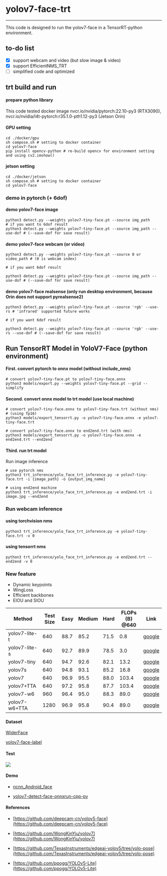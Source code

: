 # yolov7-face-trt
***
This code is designed to run the yolov7-face in a TensorRT-python environment.

## to-do list

- [x] support webcam and video (but slow image & video)
- [X] support EfficientNMS_TRT
- [ ] simplified code and optimized

## trt build and run

#### prepare python library
This code tested docker image nvcr.io/nvidia/pytorch:22.10-py3 (RTX3090), nvcr.io/nvidia/l4t-pytorch:r35.1.0-pth1.12-py3 (Jetson Orin)

#### GPU setting
```
cd ./docker/gpu
sh compose.sh # setting to docker container
cd yolov7-face
pip install opencv-python # re-build opencv for environment setting and using cv2.imshow()
```

#### jetson setting
```
cd ./docker/jetson
sh compose.sh # setting to docker container
cd yolov7-face
```

### demo in pytorch (+ 6dof)
#### demo yolov7-face image
```
python3 detect.py --weights yolov7-tiny-face.pt --source img_path
# if you want to 6dof result
python3 detect.py --weights yolov7-tiny-face.pt --source img_path --use-dof # (--save-dof for save result) 
```

#### demo yolov7-face webcam (or video)
```
python3 detect.py --weights yolov7-tiny-face.pt --source 0 or video_path # (0 is webcam index)

# if you want 6dof result

python3 detect.py --weights yolov7-tiny-face.pt --source img_path --use-dof # (--save-dof for save result) 

```

#### demo yolov7-face realsense (only run desktop environment, because Orin does not support pyrealsense2)
```
python3 detect.py --weights yolov7-tiny-face.pt --source 'rgb' --use-rs # 'infrared' supported future works

# if you want 6dof result

python3 detect.py --weights yolov7-tiny-face.pt --source 'rgb' --use-rs --use-dof # (--save-dof for save result) 

```

## Run TensorRT Model in YoloV7-Face (python environment)
#### First. convert pytorch to onnx model (without include_nms)
```
# convert yolov7-tiny-face.pt to yolov7-tiny-face.onnx
python3 models/export.py --weights yolov7-tiny-face.pt --grid --simplify
```
#### Second. convert onnx model to trt model (use local machine)
```
# convert yolov7-tiny-face.onnx to yolov7-tiny-face.trt (without nms) # (using fp16)
python3 models/export_tensorrt.py -o yolov7-tiny-face.onnx -e yolov7-tiny-face.trt 
```
```
# convert yolov7-tiny-face.onnx to end2end.trt (with nms)
python3 models/export_tensorrt.py -o yolov7-tiny-face.onnx -e end2end.trt --end2end
```
#### Third. run trt model
Run image inference
```
# use pytorch nms
python3 trt_inference/yolo_face_trt_inference.py -e yolov7-tiny-face.trt -i {image_path} -o {output_img_name}
```
```
# using end2end machine
python3 trt_inference/yolo_face_trt_inference.py -e end2end.trt -i image.jpg --end2end
```

### Run webcam inference
#### using torchvision nms
```
python3 trt_inference/yolo_face_trt_inference.py -e yolov7-tiny-face.trt -v 0

```
#### using tensorrt nms
```
python3 trt_inference/yolo_face_trt_inference.py -e end2end.trt --end2end -v 0
```




### New feature

* Dynamic keypoints
* WingLoss
* Efficient backbones
* EIOU and SIOU



| Method           |  Test Size | Easy  | Medium | Hard  | FLOPs (B) @640 | Link  |
| -----------------| ---------- | ----- | ------ | ----- | -------------- | ----- |
| yolov7-lite-t    | 640        | 88.7  | 85.2   | 71.5  |  0.8           | [google](https://drive.google.com/file/d/1HNXd9EdS-BJ4dk7t1xJDFfr1JIHjd5yb/view?usp=sharing) |
| yolov7-lite-s    | 640        | 92.7  | 89.9   | 78.5  |  3.0           | [google](https://drive.google.com/file/d/1MIC5vD4zqRLF_uEZHzjW_f-G3TsfaOAf/view?usp=sharing) |
| yolov7-tiny      | 640        | 94.7  | 92.6   | 82.1  |  13.2          | [google](https://drive.google.com/file/d/1Mona-I4PclJr5mjX1qb8dgDeMpYyBcwM/view?usp=sharing) |
| yolov7s          | 640        | 94.8  | 93.1   | 85.2  |  16.8          | [google](https://drive.google.com/file/d/1_ZjnNF_JKHVlq41EgEqMoGE2TtQ3SYmZ/view?usp=sharing) |
| yolov7           | 640        | 96.9  | 95.5   | 88.0  |  103.4         | [google](https://drive.google.com/file/d/1oIaGXFd4goyBvB1mYDK24GLof53H9ZYo/view?usp=sharing) |
| yolov7+TTA       | 640        | 97.2  | 95.8   | 87.7  |  103.4         | [google](https://drive.google.com/file/d/1oIaGXFd4goyBvB1mYDK24GLof53H9ZYo/view?usp=sharing) |
| yolov7-w6        | 960        | 96.4  | 95.0   | 88.3  |  89.0          | [google](https://drive.google.com/file/d/1U_kH7Xa_9-2RK2hnyvsyMLKdYB0h4MJS/view?usp=sharing) |
| yolov7-w6+TTA    | 1280       | 96.9  | 95.8   | 90.4  |  89.0          | [google](https://drive.google.com/file/d/1U_kH7Xa_9-2RK2hnyvsyMLKdYB0h4MJS/view?usp=sharing) |



#### Dataset

[WiderFace](http://shuoyang1213.me/WIDERFACE/)

[yolov7-face-label](https://drive.google.com/file/d/1FsZ0ACah386yUufi0E_PVsRW_0VtZ1bd/view?usp=sharing)

#### Test

![](data/images/result.jpg)


#### Demo

* [ncnn_Android_face](https://github.com/FeiGeChuanShu/ncnn_Android_face)

* [yolov7-detect-face-onnxrun-cpp-py](https://github.com/hpc203/yolov7-detect-face-onnxrun-cpp-py)

#### References

* [https://github.com/deepcam-cn/yolov5-face](https://github.com/deepcam-cn/yolov5-face)

* [https://github.com/WongKinYiu/yolov7](https://github.com/WongKinYiu/yolov7)

* [https://github.com/TexasInstruments/edgeai-yolov5/tree/yolo-pose](https://github.com/TexasInstruments/edgeai-yolov5/tree/yolo-pose)

* [https://github.com/ppogg/YOLOv5-Lite](https://github.com/ppogg/YOLOv5-Lite)
